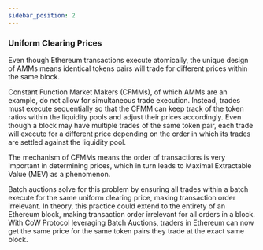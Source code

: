 ```yaml
---
sidebar_position: 2
---
```


### Uniform Clearing Prices

Even though Ethereum transactions execute atomically, the unique design of AMMs means identical tokens pairs will trade for different prices within the same block.

Constant Function Market Makers (CFMMs), of which AMMs are an example, do not allow for simultaneous trade execution. Instead, trades must execute sequentially so that the CFMM can keep track of the token ratios within the liquidity pools and adjust their prices accordingly. Even though a block may have multiple trades of the same token pair, each trade will execute for a different price depending on the order in which its trades are settled against the liquidity pool.

The mechanism of CFMMs means the order of transactions is very important in determining prices, which in turn leads to Maximal Extractable Value (MEV) as a phenomenon. 

Batch auctions solve for this problem by ensuring all trades within a batch execute for the same uniform clearing price, making transaction order irrelevant. In theory, this practice could extend to the entirety of an Ethereum block, making transaction order irrelevant for all orders in a block. With CoW Protocol leveraging Batch Auctions, traders in Ethereum can now get the same price for the same token pairs they trade at the exact same block.
